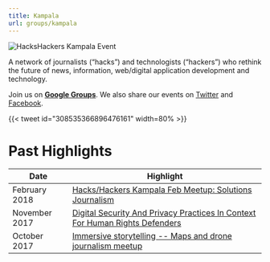 ```yaml
---
title: Kampala
url: groups/kampala
---
```


![HacksHackers Kampala Event](https://pbs.twimg.com/media/BDyn8jBCMAAQhht?format=jpg&name=large)

A network of journalists (“hacks”) and technologists (“hackers”) who rethink the future of news, information, web/digital application development and technology.

Join us on **[Google Groups](https://groups.google.com/g/hackshackers-kampala)**. We also share our events on [Twitter](https://twitter.com/hackshackerskla?lang=en) and [Facebook](https://www.facebook.com/HacksHackersKampala).

{{< tweet id="308535366896476161" width=80% >}}

# Past Highlights

| **Date**  | **Highlight** |  
|-----------|---------------|  
| February 2018 | [Hacks/Hackers Kampala Feb Meetup: Solutions Journalism](https://groups.google.com/g/hackshackers-kampala/c/nxRK3RbKEYE) |
| November 2017 | [Digital Security And Privacy Practices In Context For Human Rights Defenders](https://groups.google.com/g/hackshackers-kampala/c/JswwvxmjlFI) |   
| October 2017 | [Immersive storytelling -- Maps and drone journalism meetup](https://groups.google.com/g/hackshackers-kampala/c/9ZU4d-VE8tM) |
